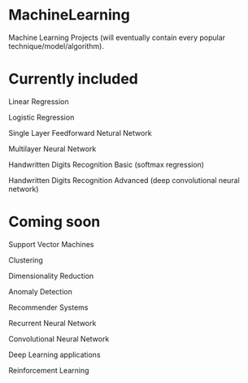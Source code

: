 # MachineLearning
Machine Learning Projects (will eventually contain every popular technique/model/algorithm).

# Currently included

Linear Regression

Logistic Regression

Single Layer Feedforward Netural Network

Multilayer Neural Network

Handwritten Digits Recognition Basic (softmax regression)

Handwritten Digits Recognition Advanced (deep convolutional neural network)

# Coming soon

Support Vector Machines

Clustering

Dimensionality Reduction

Anomaly Detection

Recommender Systems

Recurrent Neural Network

Convolutional Neural Network

Deep Learning applications

Reinforcement Learning
